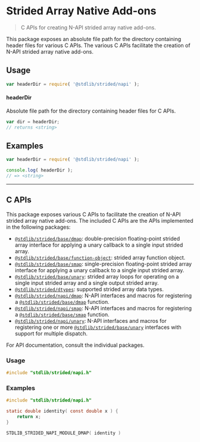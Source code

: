 <!--

@license Apache-2.0

Copyright (c) 2020 The Stdlib Authors.

Licensed under the Apache License, Version 2.0 (the "License");
you may not use this file except in compliance with the License.
You may obtain a copy of the License at

   http://www.apache.org/licenses/LICENSE-2.0

Unless required by applicable law or agreed to in writing, software
distributed under the License is distributed on an "AS IS" BASIS,
WITHOUT WARRANTIES OR CONDITIONS OF ANY KIND, either express or implied.
See the License for the specific language governing permissions and
limitations under the License.

-->

# Strided Array Native Add-ons

> C APIs for creating N-API strided array native add-ons.

<!-- Section to include introductory text. Make sure to keep an empty line after the intro `section` element and another before the `/section` close. -->

<section class="intro">

This package exposes an absolute file path for the directory containing header files for various C APIs. The various C APIs facilitate the creation of N-API strided array native add-ons.

</section>

<!-- /.intro -->

<!-- Package usage documentation. -->

<section class="usage">

## Usage

```javascript
var headerDir = require( '@stdlib/strided/napi' );
```

#### headerDir

Absolute file path for the directory containing header files for C APIs.

```javascript
var dir = headerDir;
// returns <string>
```

</section>

<!-- /.usage -->

<!-- Package usage notes. Make sure to keep an empty line after the `section` element and another before the `/section` close. -->

<section class="notes">

</section>

<!-- /.notes -->

<!-- Package usage examples. -->

<section class="examples">

## Examples

```javascript
var headerDir = require( '@stdlib/strided/napi' );

console.log( headerDir );
// => <string>
```

</section>

<!-- /.examples -->

<!-- C interface documentation. -->

* * *

<section class="c">

## C APIs

<!-- Section to include introductory text. Make sure to keep an empty line after the intro `section` element and another before the `/section` close. -->

<section class="intro">

This package exposes various C APIs to facilitate the creation of N-API strided array native add-ons. The included C APIs are the APIs implemented in the following packages:

<!-- NOTE: please keep in alphabetical order -->

-   [`@stdlib/strided/base/dmap`][@stdlib/strided/base/dmap]: double-precision floating-point strided array interface for applying a unary callback to a single input strided array.
-   [`@stdlib/strided/base/function-object`][@stdlib/strided/base/function-object]: strided array function object.
-   [`@stdlib/strided/base/smap`][@stdlib/strided/base/smap]: single-precision floating-point strided array interface for applying a unary callback to a single input strided array.
-   [`@stdlib/strided/base/unary`][@stdlib/strided/base/unary]: strided array loops for operating on a single input strided array and a single output strided array. 
-   [`@stdlib/strided/dtypes`][@stdlib/strided/dtypes]: supported strided array data types.
-   [`@stdlib/strided/napi/dmap`][@stdlib/strided/napi/dmap]: N-API interfaces and macros for registering a [`@stdlib/strided/base/dmap`][@stdlib/strided/base/dmap] function.
-   [`@stdlib/strided/napi/smap`][@stdlib/strided/napi/smap]: N-API interfaces and macros for registering a [`@stdlib/strided/base/smap`][@stdlib/strided/base/smap] function.
-   [`@stdlib/strided/napi/unary`][@stdlib/strided/napi/unary]: N-API interfaces and macros for registering one or more [`@stdlib/strided/base/unary`][@stdlib/strided/base/unary] interfaces with support for multiple dispatch.

For API documentation, consult the individual packages.

</section>

<!-- /.intro -->

<!-- C usage documentation. -->

<section class="usage">

### Usage

```c
#include "stdlib/strided/napi.h"
```

</section>

<!-- /.usage -->

<!-- C API usage notes. Make sure to keep an empty line after the `section` element and another before the `/section` close. -->

<section class="notes">

</section>

<!-- /.notes -->

<!-- C API usage examples. -->

<section class="examples">

### Examples

```c
#include "stdlib/strided/napi.h"

static double identity( const double x ) {
    return x;
}

STDLIB_STRIDED_NAPI_MODULE_DMAP( identity )
```

</section>

<!-- /.examples -->

</section>

<!-- /.c -->

<!-- Section to include cited references. If references are included, add a horizontal rule *before* the section. Make sure to keep an empty line after the `section` element and another before the `/section` close. -->

<section class="references">

</section>

<!-- /.references -->

<!-- Section for all links. Make sure to keep an empty line after the `section` element and another before the `/section` close. -->

<section class="links">

[@stdlib/strided/base/dmap]: https://github.com/stdlib-js/stdlib

[@stdlib/strided/base/function-object]: https://github.com/stdlib-js/stdlib

[@stdlib/strided/base/smap]: https://github.com/stdlib-js/stdlib

[@stdlib/strided/base/unary]: https://github.com/stdlib-js/stdlib

[@stdlib/strided/dtypes]: https://github.com/stdlib-js/stdlib

[@stdlib/strided/napi/dmap]: https://github.com/stdlib-js/stdlib

[@stdlib/strided/napi/smap]: https://github.com/stdlib-js/stdlib

[@stdlib/strided/napi/unary]: https://github.com/stdlib-js/stdlib

</section>

<!-- /.links -->
